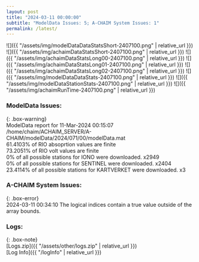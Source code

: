 ```yaml
---
layout: post
title: "2024-03-11 00:00:00"
subtitle: "ModelData Issues: 5; A-CHAIM System Issues: 1"
permalink: /latest/
---
```


![]({{ "/assets/img/modelDataDataStatsShort-2407100.png" | relative_url }})
![]({{ "/assets/img/achaimDataStatsShort-2407100.png" | relative_url }})
![]({{ "/assets/img/achaimDataStatsLong00-2407100.png" | relative_url }})
![]({{ "/assets/img/achaimDataStatsLong01-2407100.png" | relative_url }})
![]({{ "/assets/img/achaimDataStatsLong02-2407100.png" | relative_url }})
![]({{ "/assets/img/modelDataDataStats-2407100.png" | relative_url }})
![]({{ "/assets/img/modelDataStationStats-2407100.png" | relative_url }})
![]({{ "/assets/img/achaimRunTime-2407100.png" | relative_url }})


### ModelData Issues:  
  
{: .box-warning}  
 ModelData report for 11-Mar-2024 00:15:07   
 /home/chaim/ACHAIM_SERVER/A-CHAIM/modelData/2024/071/00/modelData.mat   
 61.4103% of RIO absoprtion values are finite   
 73.2051% of RIO volt values are finite   
 0% of all possible stations for IONO were downloaded. x2949   
 0% of all possible stations for SENTINEL were downloaded. x2404   
 23.4114% of all possible stations for KARTVERKET were downloaded. x3   
  
### A-CHAIM System Issues:  
  
{: .box-error}  
2024-03-11 00:34:10 The logical indices contain a true value outside of the array bounds.  

### Logs:  
  
{: .box-note}  
[Logs.zip]({{ "/assets/other/logs.zip" | relative_url }})  
[Log Info]({{ "/logInfo" | relative_url }})  
